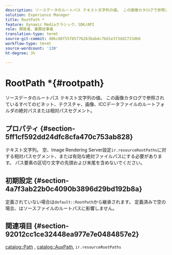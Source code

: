 ```yaml
---
description: ソースデータのルートパス テキスト文字列の値。 この画像カタログで参照されているすべてのビネット、テクスチャ、画像、ICCデータファイルのルートフォルダの絶対パスまたは相対パスセグメント。
solution: Experience Manager
title: RootPath *
feature: Dynamic Mediaクラシック，SDK/API
role: 開発者、業務従事者
translation-type: tm+mt
source-git-commit: d0bc88f55f857762b3bab4c76d1e3f3dd2733d60
workflow-type: tm+mt
source-wordcount: '130'
ht-degree: 3%

---
```



# RootPath *{#rootpath}

ソースデータのルートパス テキスト文字列の値。 この画像カタログで参照されているすべてのビネット、テクスチャ、画像、ICCデータファイルのルートフォルダの絶対パスまたは相対パスセグメント。

## プロパティ {#section-5ff1cf592dd24dfc8cfa470c753ab828}

テキスト文字列。 空、Image Rendering Server設定`ir.resourceRootPaths`に対する相対パスセグメント、または有効な絶対ファイルパスにする必要があります。 パス要素の区切り文字の先頭および末尾を含めないでください。

## 初期設定 {#section-4a7f3ab22b0c4090b3896d29bd192b8a}

定義されていない場合は`default::RootPath`から継承されます。 定義済みで空の場合、はソースファイルのルートパスに影響しません。

## 関連項目 {#section-92012cc1ce32448ea977e7e0484857e2}

[catalog::Path](../../../../../ir-api/material-cat/image-rendering-api-ref/c-ir-material-catalog/c-ir-material-data-reference/r-ir-path.md#reference-59ebb624250a4965ad1737578a2ab590) ,  [catalog::AuxPath](../../../../../ir-api/material-cat/image-rendering-api-ref/c-ir-material-catalog/c-ir-material-data-reference/r-ir-auxpath.md#reference-943ad5ee3c3b4b06bbcbb005db0dc969),  `ir.resourceRootPaths`
